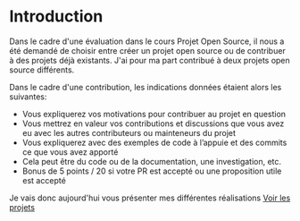 # Introduction

Dans le cadre d'une évaluation dans le cours Projet Open Source, il nous a été demandé de choisir entre créer un projet open source ou de contribuer à des projets déjà existants.
J'ai pour ma part contribué à deux projets open source différents.

Dans le cadre d'une contribution, les indications données étaient alors les suivantes:
- Vous expliquerez vos motivations pour contribuer au projet en question
- Vous mettrez en valeur vos contributions et discussions que vous avez eu avec les autres contributeurs ou mainteneurs du projet
- Vous expliquerez avec des exemples de code à l’appuie et des commits ce que vous avez apporté
- Cela peut être du code ou de la documentation, une investigation, etc.
- Bonus de 5 points / 20 si votre PR est accepté ou une proposition utile est accepté


Je vais donc aujourd'hui vous présenter mes différentes réalisations 
[Voir les projets](../projects/geeksblabla.md)
